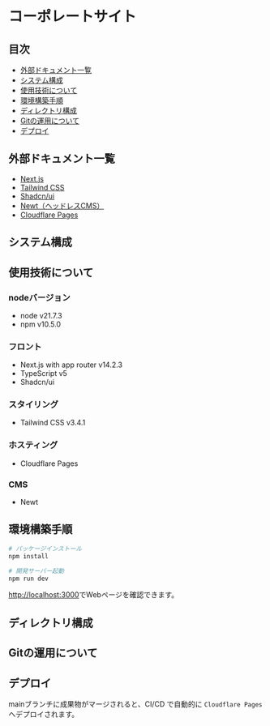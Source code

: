 # コーポレートサイト

## 目次
- [外部ドキュメント一覧](#外部ドキュメント一覧)
- [システム構成](#システム構成)
- [使用技術について](#使用技術について)
- [環境構築手順](#環境構築手順)
- [ディレクトリ構成](#ディレクトリ構成)
- [Gitの運用について](#Gitの運用について) 
- [デプロイ](#デプロイ)

## 外部ドキュメント一覧
- [Next.js](https://nextjs.org/docs)
- [Tailwind CSS](https://tailwindcss.com/docs)
- [Shadcn/ui](https://ui.shadcn.com/)
- [Newt（ヘッドレスCMS）](https://www.newt.so/)
- [Cloudflare Pages](https://pages.cloudflare.com/)

## システム構成

## 使用技術について
### nodeバージョン
- node v21.7.3
- npm v10.5.0

### フロント
- Next.js with app router v14.2.3
- TypeScript v5
- Shadcn/ui

### スタイリング
- Tailwind CSS v3.4.1

### ホスティング
- Cloudflare Pages

### CMS
- Newt

## 環境構築手順

```bash
# パッケージインストール
npm install

# 開発サーバー起動
npm run dev
```

[http://localhost:3000](http://localhost:3000)でWebページを確認できます。

## ディレクトリ構成

## Gitの運用について

## デプロイ
mainブランチに成果物がマージされると、CI/CD で自動的に `Cloudflare Pages` へデプロイされます。
